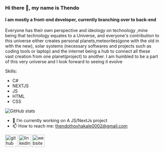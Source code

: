 ### Hi there 👋, my name is Thendo
#### I am mostly a front-end developer, currently branching over to back-end
Everyone has their own perspective and ideology on technology ,mine being that technology equates to a Universe, and everyone's contribution to this universe either creates personal planets,meteorites(gone with the old in with the new), solar systems (necessary softwares and projects such as coding tools or laptop) and the internet being a hub to connect all these vast creation from one planet(project) to another. 
I am humbled to be a part of this very universe and I look forward to seeing it evolve


Skills: 
- C# 
- NEXTJS
- JS 
- HTML 
- CSS
 
![GitHub stats](https://github-readme-stats.vercel.app/api?username=Thendo-T&show_icons=true)  

- 🔭 I’m currently working on A JS/NextJs project 
- 📫 How to reach me: thendothovhakale0002@gmail.com

[<img src='https://cdn.jsdelivr.net/npm/simple-icons@3.0.1/icons/github.svg' alt='github' height='40'>](https://github.com/Thendo-T)  [<img src='https://cdn.jsdelivr.net/npm/simple-icons@3.0.1/icons/linkedin.svg' alt='linkedin' height='40'>](https://www.linkedin.com/in/https://www.linkedin.com/in/thendo-thovhakale-18ba57205//)  [<img src='https://cdn.jsdelivr.net/npm/simple-icons@3.0.1/icons/icloud.svg' alt='website' height='40'>](https://Aboutthendo.netlify.app)  

